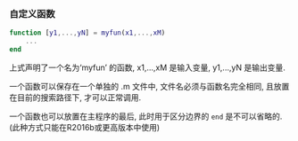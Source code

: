 ### 自定义函数

```matlab
function [y1,...,yN] = myfun(x1,...,xM)
	...
end
```

上式声明了一个名为‘myfun’ 的函数, x1,...,xM 是输入变量, y1,...,yN 是输出变量.

一个函数可以保存在一个单独的 .m 文件中, 文件名必须与函数名完全相同, 且放置在目前的搜索路径下, 才可以正常调用.

一个函数也可以放置在主程序的最后, 此时用于区分边界的 `end` 是不可以省略的. (此种方式只能在R2016b或更高版本中使用)